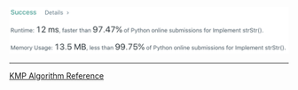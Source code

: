 ![result](./result.png)

---

[KMP Algorithm Reference](https://www.youtube.com/watch?v=GTJr8OvyEVQ)

